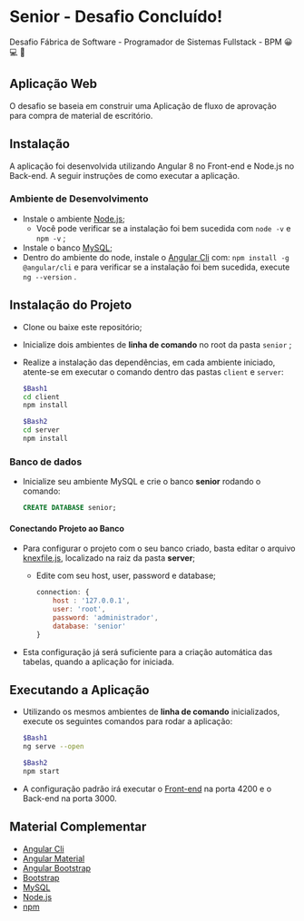 # Senior - Desafio Concluído!

Desafio Fábrica de Software - Programador de Sistemas Fullstack - BPM
:grinning: :computer: :office:

## Aplicação Web

O desafio se baseia em construir uma Aplicação de fluxo de aprovação para compra de
material de escritório.

## Instalação

A aplicação foi desenvolvida utilizando Angular 8 no Front-end e Node.js no Back-end. A seguir instruções de como executar a aplicação.

### Ambiente de Desenvolvimento

- Instale o ambiente [Node.js](https://nodejs.org/en/);
    - Você pode verificar se a instalação foi bem sucedida com `node -v` e `npm -v` ;
- Instale o banco [MySQL](https://www.mysql.com/);
- Dentro do ambiente do node, instale o [Angular Cli](https://cli.angular.io/) com: `npm install -g @angular/cli` e para verificar se a instalação foi bem sucedida, execute `ng --version` .

## Instalação do Projeto

- Clone ou baixe este repositório;
- Inicialize dois ambientes de **linha de comando** no root da pasta `senior` ;
- Realize a instalação das dependências, em cada ambiente iniciado, atente-se em executar o comando dentro das pastas `client` e `server`:

    ```bash
    $Bash1
    cd client
    npm install
    ```

    ```bash
    $Bash2
    cd server
    npm install
    ```
### Banco de dados

- Inicialize seu ambiente MySQL e crie o banco **senior** rodando o comando:

    ```sql
    CREATE DATABASE senior;
    ```

#### Conectando Projeto ao Banco
- Para configurar o projeto com o seu banco criado, basta editar o arquivo [knexfile.js](https://github.com/Kleysonb/senior/blob/master/server/knexfile.js), localizado na raiz da pasta **server**;
    - Edite com seu host, user, password e database;

        ```javascript
        connection: {
            host : '127.0.0.1',
            user: 'root',
            password: 'administrador',
            database: 'senior'
        }
        ```
- Esta configuração já será suficiente para a criação automática das tabelas, quando a aplicação for iniciada.

## Executando a Aplicação

- Utilizando os mesmos ambientes de **linha de comando** inicializados, execute os seguintes comandos para rodar a aplicação:

    ```bash
    $Bash1
    ng serve --open
    ```

    ```bash
    $Bash2
    npm start
    ```
- A configuração padrão irá executar o [Front-end](http://localhost:4200) na porta 4200 e o Back-end na porta 3000.

## Material Complementar

- [Angular Cli](https://cli.angular.io/)
- [Angular Material](https://material.angular.io/)
- [Angular Bootstrap](https://ng-bootstrap.github.io/#/home)
- [Bootstrap](https://getbootstrap.com/)
- [MySQL](https://www.mysql.com/)
- [Node.js](https://nodejs.org/en/)
- [npm](https://www.npmjs.com/)
